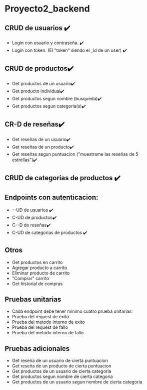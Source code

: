 # Proyecto2_backend
## CRUD de usuarios ✔️
 * Login con usuario y contraseña. ✔️
 * Login con token. (El "token" siendo el _id de un user) ✔️
## CRUD de productos✔️
 * Get productos de un usuario✔️
 * Get producto individual✔️
 * Get productos segun nombre (busqueda)✔️
 * Get productos segun categoria(s)✔️
## CR-D de reseñas✔️
 * Get reseñas de un usuario✔️
 * Get reseñas de un producto✔️
 * Get reseñas segun puntuacion ("muestrame las reseñas de 5 estrellas")✔️
## CRUD de categorias de productos ✔️

## Endpoints con autenticacion:
* --UD de usuarios ✔️
* C-UD de productos✔️
* C--D de reseñas✔️
* C-UD de categorias de productos ✔️

## Otros
 * Get productos en carrito
 * Agregar producto a carrito
 * Eliminar producto de carrito
 * "Comprar" carrito
 * Get historial de compras

## Pruebas unitarias
  * Cada endpoint debe tener minimo cuatro prueba unitarias:
  * Prueba del request de exito
  * Prueba del metodo interno de exito
  * Prueba del request de fallo
  * Prueba del metodo interno de fallo
  
## Pruebas adicionales
 * Get reseña de un usuario de cierta puntuacion
 * Get reseña de un producto de cierta puntuacion
 * Get productos de un usuario de cierta categoria
 * Get productos segun nombre de cierta categoria
 * Get productos de un usuario segun nombre de cierta categoria
